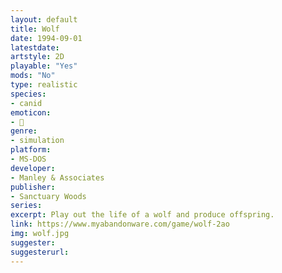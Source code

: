 ```yaml
---
layout: default
title: Wolf
date: 1994-09-01
latestdate: 
artstyle: 2D
playable: "Yes"
mods: "No"
type: realistic
species: 
- canid
emoticon: 
- 🐺
genre: 
- simulation
platform:
- MS-DOS
developer: 
- Manley & Associates
publisher:
- Sanctuary Woods
series: 
excerpt: Play out the life of a wolf and produce offspring.
link: https://www.myabandonware.com/game/wolf-2ao
img: wolf.jpg
suggester: 
suggesterurl:  
---
```


